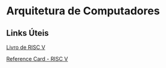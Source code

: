 # Arquitetura de Computadores

## Links Úteis

[Livro de RISC V](https://drive.google.com/file/d/1JSh2RMeTDyidUIz9AMf5py37yQzZqTYB/view)

[Reference Card - RISC V](https://drive.google.com/file/d/1MQolXTxxV6LVymhPsJGbm1Gz2Rm-weGA/view?usp=sharing)
